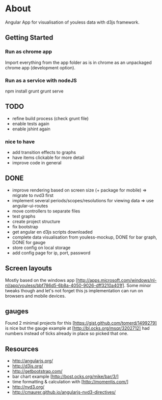 # About

Angular App for visualisation of youless data with d3js framework.

## Getting Started

### Run as chrome app

Import everything from the app folder as is in chrome as an unpackaged chrome app (development option).

### Run as a service with nodeJS

   npm install
   grunt
   grunt serve

## TODO

* refine build process (check grunt file)
* enable tests again
* enable jshint again

### nice to have

* add transition effects to graphs
* have items clickable for more detail
* improve code in general

## DONE

* improve rendering based on screen size (+ package for mobile) => migrate to nvd3 first
* implement several periods/scopes/resolutions for viewing data => use angular-ui-routes
* move controllers to separate files
* test graphs
* create project structure
* fix bootstrap
* get angular en d3js scripts downloaded
* complete data visualisation from youless-mockup, DONE for bar graph, DONE for gauge
* store config on local storage
* add config page for ip, port, password

## Screen layouts

Mostly based on the windows app [http://apps.microsoft.com/windows/nl-nl/app/youless/bbf786d5-6b8a-4050-9026-dff3210a401f].
Some minor tweaks though and let's not forget this js implementation can run on browsers and mobile devices.

## gauges

Found 2 minimal projects for this [https://gist.github.com/tomerd/1499279] is nice
but the gauge example at [http://bl.ocks.org/msqr/3202712] had numbers instead of ticks already in place so picked that one.

## Resources

* http://angularjs.org/
* http://d3js.org/
* http://getbootstrap.com/
* bar chart example [http://bost.ocks.org/mike/bar/3/]
* time formatting & calculation with [http://momentjs.com/]
* http://nvd3.org/
* http://cmaurer.github.io/angularjs-nvd3-directives/

